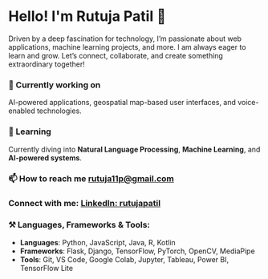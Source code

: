 # Hello! I'm Rutuja Patil 👋

Driven by a deep fascination for technology, I’m passionate about web applications, machine learning projects, and more. I am always eager to learn and grow. Let’s connect, collaborate, and create something extraordinary together!

### 🔭 Currently working on
AI-powered applications, geospatial map-based user interfaces, and voice-enabled technologies.

### 🌱 Learning
Currently diving into **Natural Language Processing**, **Machine Learning**, and **AI-powered systems**.

### 📫 How to reach me [rutuja11p@gmail.com](mailto:rutuja11p@gmail.com)  

### Connect with me: [LinkedIn: rutujapatil](https://www.linkedin.com/in/rutuja-patil-b65735254/)

### ⚒️ Languages, Frameworks & Tools:
- **Languages**: Python, JavaScript, Java, R, Kotlin
- **Frameworks**: Flask, Django, TensorFlow, PyTorch, OpenCV, MediaPipe
- **Tools**: Git, VS Code, Google Colab, Jupyter, Tableau, Power BI, TensorFlow Lite



<!---
Rutuja1193/Rutuja1193 is a ✨ special ✨ repository because its `README.md` (this file) appears on your GitHub profile.
You can click the Preview link to take a look at your changes.
--->
